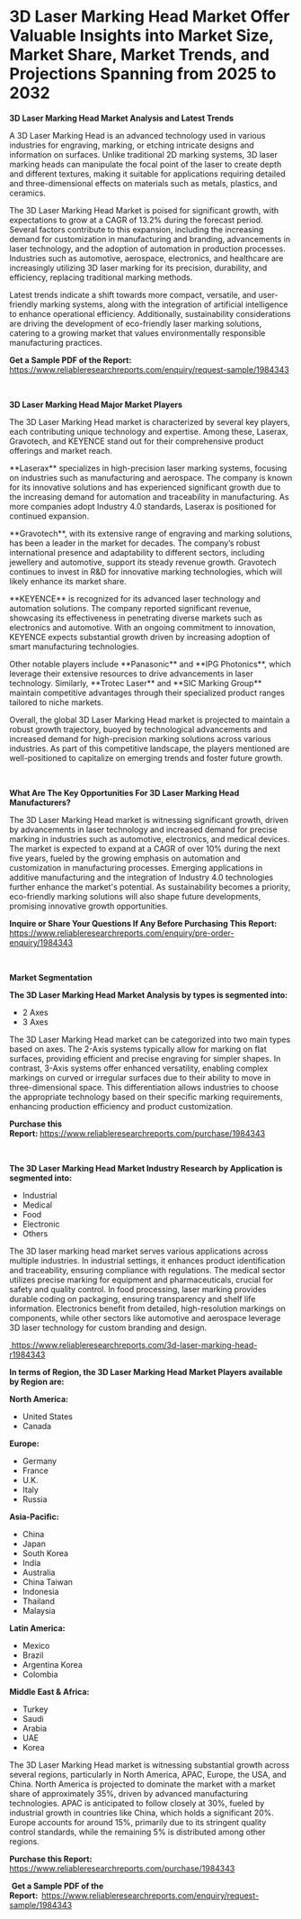 <p><h1>3D Laser Marking Head Market Offer Valuable Insights into Market Size, Market Share, Market Trends, and Projections Spanning from 2025 to 2032</h1></p><p><strong>3D Laser Marking Head Market Analysis and Latest Trends</strong></p>
<p><p>A 3D Laser Marking Head is an advanced technology used in various industries for engraving, marking, or etching intricate designs and information on surfaces. Unlike traditional 2D marking systems, 3D laser marking heads can manipulate the focal point of the laser to create depth and different textures, making it suitable for applications requiring detailed and three-dimensional effects on materials such as metals, plastics, and ceramics.</p><p>The 3D Laser Marking Head Market is poised for significant growth, with expectations to grow at a CAGR of 13.2% during the forecast period. Several factors contribute to this expansion, including the increasing demand for customization in manufacturing and branding, advancements in laser technology, and the adoption of automation in production processes. Industries such as automotive, aerospace, electronics, and healthcare are increasingly utilizing 3D laser marking for its precision, durability, and efficiency, replacing traditional marking methods.</p><p>Latest trends indicate a shift towards more compact, versatile, and user-friendly marking systems, along with the integration of artificial intelligence to enhance operational efficiency. Additionally, sustainability considerations are driving the development of eco-friendly laser marking solutions, catering to a growing market that values environmentally responsible manufacturing practices.</p></p>
<p><strong>Get a Sample PDF of the Report:&nbsp;</strong> <a href="https://www.reliableresearchreports.com/enquiry/request-sample/1984343?utm_campaign=31&utm_medium=2&utm_source=Github&utm_content=ia&utm_term=12042025&utm_id=3d-laser-marking-head">https://www.reliableresearchreports.com/enquiry/request-sample/1984343</a></p>
<p>&nbsp;</p>
<p><strong>3D Laser Marking Head Major Market Players</strong></p>
<p><p>The 3D Laser Marking Head market is characterized by several key players, each contributing unique technology and expertise. Among these, Laserax, Gravotech, and KEYENCE stand out for their comprehensive product offerings and market reach.</p><p>**Laserax** specializes in high-precision laser marking systems, focusing on industries such as manufacturing and aerospace. The company is known for its innovative solutions and has experienced significant growth due to the increasing demand for automation and traceability in manufacturing. As more companies adopt Industry 4.0 standards, Laserax is positioned for continued expansion.</p><p>**Gravotech**, with its extensive range of engraving and marking solutions, has been a leader in the market for decades. The company’s robust international presence and adaptability to different sectors, including jewellery and automotive, support its steady revenue growth. Gravotech continues to invest in R&D for innovative marking technologies, which will likely enhance its market share.</p><p>**KEYENCE** is recognized for its advanced laser technology and automation solutions. The company reported significant revenue, showcasing its effectiveness in penetrating diverse markets such as electronics and automotive. With an ongoing commitment to innovation, KEYENCE expects substantial growth driven by increasing adoption of smart manufacturing technologies.</p><p>Other notable players include **Panasonic** and **IPG Photonics**, which leverage their extensive resources to drive advancements in laser technology. Similarly, **Trotec Laser** and **SIC Marking Group** maintain competitive advantages through their specialized product ranges tailored to niche markets.</p><p>Overall, the global 3D Laser Marking Head market is projected to maintain a robust growth trajectory, buoyed by technological advancements and increased demand for high-precision marking solutions across various industries. As part of this competitive landscape, the players mentioned are well-positioned to capitalize on emerging trends and foster future growth.</p></p>
<p>&nbsp;</p>
<p><strong>What Are The Key Opportunities For 3D Laser Marking Head Manufacturers?</strong></p>
<p><p>The 3D Laser Marking Head market is witnessing significant growth, driven by advancements in laser technology and increased demand for precise marking in industries such as automotive, electronics, and medical devices. The market is expected to expand at a CAGR of over 10% during the next five years, fueled by the growing emphasis on automation and customization in manufacturing processes. Emerging applications in additive manufacturing and the integration of Industry 4.0 technologies further enhance the market's potential. As sustainability becomes a priority, eco-friendly marking solutions will also shape future developments, promising innovative growth opportunities.</p></p>
<p><strong>Inquire or Share Your Questions If Any Before Purchasing This Report:</strong> <a href="https://www.reliableresearchreports.com/enquiry/pre-order-enquiry/1984343?utm_campaign=31&utm_medium=2&utm_source=Github&utm_content=ia&utm_term=12042025&utm_id=3d-laser-marking-head">https://www.reliableresearchreports.com/enquiry/pre-order-enquiry/1984343</a></p>
<p>&nbsp;</p>
<p><strong>Market Segmentation</strong></p>
<p><strong>The 3D Laser Marking Head Market Analysis by types is segmented into:</strong></p>
<p><ul><li>2 Axes</li><li>3 Axes</li></ul></p>
<p><p>The 3D Laser Marking Head market can be categorized into two main types based on axes. The 2-Axis systems typically allow for marking on flat surfaces, providing efficient and precise engraving for simpler shapes. In contrast, 3-Axis systems offer enhanced versatility, enabling complex markings on curved or irregular surfaces due to their ability to move in three-dimensional space. This differentiation allows industries to choose the appropriate technology based on their specific marking requirements, enhancing production efficiency and product customization.</p></p>
<p><strong>Purchase this Report:&nbsp;</strong><a href="https://www.reliableresearchreports.com/purchase/1984343?utm_campaign=31&utm_medium=2&utm_source=Github&utm_content=ia&utm_term=12042025&utm_id=3d-laser-marking-head">https://www.reliableresearchreports.com/purchase/1984343</a></p>
<p>&nbsp;</p>
<p><strong>The 3D Laser Marking Head Market Industry Research by Application is segmented into:</strong></p>
<p><ul><li>Industrial</li><li>Medical</li><li>Food</li><li>Electronic</li><li>Others</li></ul></p>
<p><p>The 3D laser marking head market serves various applications across multiple industries. In industrial settings, it enhances product identification and traceability, ensuring compliance with regulations. The medical sector utilizes precise marking for equipment and pharmaceuticals, crucial for safety and quality control. In food processing, laser marking provides durable coding on packaging, ensuring transparency and shelf life information. Electronics benefit from detailed, high-resolution markings on components, while other sectors like automotive and aerospace leverage 3D laser technology for custom branding and design.</p></p>
<p><a href="https://www.reliableresearchreports.com/3d-laser-marking-head-r1984343?utm_campaign=31&utm_medium=2&utm_source=Github&utm_content=ia&utm_term=12042025&utm_id=3d-laser-marking-head">&nbsp;https://www.reliableresearchreports.com/3d-laser-marking-head-r1984343</a></p>
<p><strong>In terms of Region, the 3D Laser Marking Head Market Players available by Region are:</strong></p>
<p>
    <p> <strong> North America: </strong>
        <ul>
            <li>United States</li>
            <li>Canada</li>
        </ul>
        </p> 
    <p> <strong> Europe: </strong>
        <ul>
            <li>Germany</li>
            <li>France</li>
            <li>U.K.</li>
            <li>Italy</li>
            <li>Russia</li>
        </ul>
        </p> 
    <p> <strong> Asia-Pacific: </strong>
        <ul>
            <li>China</li>
            <li>Japan</li>
            <li>South Korea</li>
            <li>India</li>
            <li>Australia</li>
            <li>China Taiwan</li>
            <li>Indonesia</li>
            <li>Thailand</li>
            <li>Malaysia</li>
        </ul>
        </p> 
    <p> <strong> Latin America: </strong>
        <ul>
            <li>Mexico</li>
            <li>Brazil</li>
            <li>Argentina Korea</li>
            <li>Colombia</li>
        </ul>
        </p> 
    <p> <strong> Middle East & Africa: </strong>
        <ul>
            <li>Turkey</li>
            <li>Saudi</li>
            <li>Arabia</li>
            <li>UAE</li>
            <li>Korea</li>
        </ul>
    </p>
    </p>
<p><p>The 3D Laser Marking Head market is witnessing substantial growth across several regions, particularly in North America, APAC, Europe, the USA, and China. North America is projected to dominate the market with a market share of approximately 35%, driven by advanced manufacturing technologies. APAC is anticipated to follow closely at 30%, fueled by industrial growth in countries like China, which holds a significant 20%. Europe accounts for around 15%, primarily due to its stringent quality control standards, while the remaining 5% is distributed among other regions.</p></p>
<p><strong>Purchase this Report: </strong><a href="https://www.reliableresearchreports.com/purchase/1984343?utm_campaign=31&utm_medium=2&utm_source=Github&utm_content=ia&utm_term=12042025&utm_id=3d-laser-marking-head">https://www.reliableresearchreports.com/purchase/1984343</a></p>
<p>&nbsp;<strong>Get a Sample PDF of the Report:&nbsp;&nbsp;</strong><a href="https://www.reliableresearchreports.com/enquiry/request-sample/1984343?utm_campaign=31&utm_medium=2&utm_source=Github&utm_content=ia&utm_term=12042025&utm_id=3d-laser-marking-head">https://www.reliableresearchreports.com/enquiry/request-sample/1984343</a></p>
<p><strong></strong></p>
<p><p></p><p></p><p></p></p>